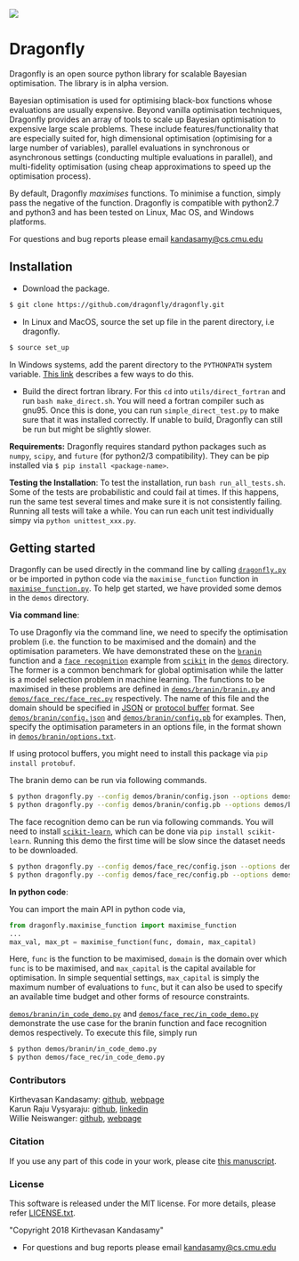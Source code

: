 

<img src="https://dragonfly.github.io/images/dragonfly_bigwords.png"
/>


# Dragonfly

Dragonfly is an open source python library for scalable Bayesian optimisation.
The library is in alpha version.

Bayesian optimisation is used for optimising black-box functions whose evaluations are
usually expensive. Beyond vanilla optimisation techniques, Dragonfly provides an array of tools to
scale up Bayesian optimisation to expensive large scale problems.
These include features/functionality that are especially suited for,
high dimensional optimisation (optimising for a large number of variables),
parallel evaluations in synchronous or asynchronous settings (conducting multiple
evaluations in parallel), and multi-fidelity optimisation (using cheap approximations
to speed up the optimisation process).

By default, Dragonfly *maximises* functions.
To minimise a function, simply pass the negative of the function.
Dragonfly is compatible with python2.7 and python3 and has been tested on Linux,
Mac OS, and Windows platforms.

For questions and bug reports please email kandasamy@cs.cmu.edu


## Installation

* Download the package.
```bash
$ git clone https://github.com/dragonfly/dragonfly.git
```

* In Linux and MacOS, source the set up file in the parent directory, i.e dragonfly.
```bash
$ source set_up
```
In Windows systems, add the parent directory to the `PYTHONPATH` system variable.
[This
link](https://superuser.com/questions/949560/how-do-i-set-system-environment-variables-in-windows-10)
describes a few ways to do this.

* Build the direct fortran library. For this `cd` into `utils/direct_fortran` and run
  `bash make_direct.sh`. You will need a fortran compiler such as gnu95. Once this is
  done, you can run `simple_direct_test.py` to make sure that it was installed correctly.
  If unable to build, Dragonfly can still be run but might be slightly slower.

**Requirements:**
Dragonfly requires standard python packages such as `numpy`, `scipy`, and `future` (for
python2/3 compatibility). They can be pip installed via
`$ pip install <package-name>`.

**Testing the Installation**:
To test the installation, run ```bash run_all_tests.sh```. Some of the tests are
probabilistic and could fail at times. If this happens, run the same test several times
and make sure it is not consistently failing. Running all tests will take a while.
You can run each unit test individually simpy via `python unittest_xxx.py`.

## Getting started

Dragonfly can be
used directly in the command line by calling
[`dragonfly.py`](dragonfly.py)
or be imported in python code via the `maximise_function` function in
[`maximise_function.py`](maximise_function.py).
To help get started, we have provided some demos in the `demos` directory.

**Via command line**:

To use Dragonfly via the command line, we need to specify the optimisation problem (i.e.
the function to be maximised and the domain) and the optimisation parameters.
We have demonstrated these on the
[`branin`](https://www.sfu.ca/~ssurjano/branin.html) function and a
[`face recognition`](http://scikit-learn.org/0.15/auto_examples/applications/face_recognition.html)
example from [`scikit`](http://scikit-learn.org/0.15/index.html) in the [`demos`](demos) directory.
The former is a common benchmark for global optimisation while the latter is a
model selection problem in machine learning.
The functions to be maximised in these problems are defined in
[`demos/branin/branin.py`](demos/branin/branin.py) and
[`demos/face_rec/face_rec.py`](demos/face_rec/face_rec.py) respectively.
The name of this file and the domain should be specified in
[JSON](https://en.wikipedia.org/wiki/JSON) or
[protocol buffer](https://en.wikipedia.org/wiki/Protocol_Buffers) format.
See
[`demos/branin/config.json`](demos/branin/config.json) and
[`demos/branin/config.pb`](demos/branin/config.pb) for examples.
Then, specify the optimisation parameters in an options file, in the format shown in
[`demos/branin/options.txt`](demos/branin/options.txt).

If using protocol buffers, you might need to install this package via
`pip install protobuf`.

The branin demo can be run via following commands.
```bash
$ python dragonfly.py --config demos/branin/config.json --options demos/branin/options.txt
$ python dragonfly.py --config demos/branin/config.pb --options demos/branin/options.txt
```

The face recognition demo can be run via following commands.
You will need to install 
[`scikit-learn`](http://scikit-learn.org), which can be done via
`pip install scikit-learn`.
Running this demo the first time will be slow since the dataset needs to be downloaded.

```bash
$ python dragonfly.py --config demos/face_rec/config.json --options demos/face_rec/options.txt
$ python dragonfly.py --config demos/face_rec/config.pb --options demos/face_rec/options.txt
```

**In python code**:

You can import the main API in python code via,
```python
from dragonfly.maximise_function import maximise_function
...
max_val, max_pt = maximise_function(func, domain, max_capital)
```
Here, `func` is the function to be maximised,
`domain` is the domain over which `func` is to be maximised,
and `max_capital` is the capital available for optimisation.
In simple sequential settings, `max_capital` is simply the maximum number of evaluations
to `func`, but it can also be used to specify an available time budget and other forms
of resource constraints.

[`demos/branin/in_code_demo.py`](demos/branin/in_code_demo.py) and
[`demos/face_rec/in_code_demo.py`](demos/face_rec/in_code_demo.py)
demonstrate the use case for the branin function and face recognition demos respectively.
To execute this file, simply run
```bash
$ python demos/branin/in_code_demo.py
$ python demos/face_rec/in_code_demo.py
```

### Contributors

Kirthevasan Kandasamy: [github](https://github.com/kirthevasank),
[webpage](http://www.cs.cmu.edu/~kkandasa/)  
Karun Raju Vysyaraju: [github](https://github.com/karunraju),
[linkedin](https://www.linkedin.com/in/karunrajuvysyaraju)  
Willie Neiswanger: [github](https://github.com/willieneis),
[webpage](http://www.cs.cmu.edu/~wdn/)

### Citation
If you use any part of this code in your work, please cite
[this manuscript](http://www.cs.cmu.edu/~kkandasa/docs/proposal.pdf).

### License
This software is released under the MIT license. For more details, please refer
[LICENSE.txt](https://github.com/dragonfly/dragonfly/blob/master/LICENSE.txt).

"Copyright 2018 Kirthevasan Kandasamy"

- For questions and bug reports please email kandasamy@cs.cmu.edu
